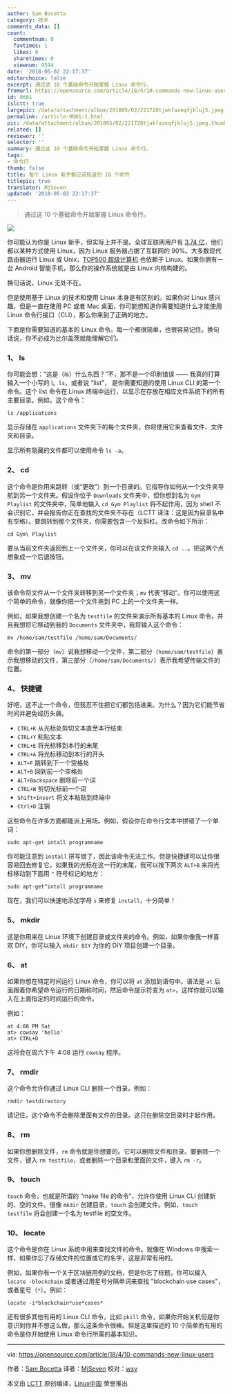 ```yaml
---
author: Sam Bocetta
category: 技术
comments_data: []
count:
  commentnum: 0
  favtimes: 1
  likes: 0
  sharetimes: 0
  viewnum: 9594
date: '2018-05-02 22:17:37'
editorchoice: false
excerpt: 通过这 10 个基础命令开始掌握 Linux 命令行。
fromurl: https://opensource.com/article/18/4/10-commands-new-linux-users
id: 9601
islctt: true
largepic: /data/attachment/album/201805/02/221728tjakfazeqfjkluj5.jpeg
permalink: /article-9601-1.html
pic: /data/attachment/album/201805/02/221728tjakfazeqfjkluj5.jpeg.thumb.jpg
related: []
reviewer: ''
selector: ''
summary: 通过这 10 个基础命令开始掌握 Linux 命令行。
tags:
- 命令行
thumb: false
title: 每个 Linux 新手都应该知道的 10 个命令
titlepic: true
translator: MjSeven
updated: '2018-05-02 22:17:37'
---
```



> 
> 通过这 10 个基础命令开始掌握 Linux 命令行。
> 
> 
> 


![](/data/attachment/album/201805/02/221728tjakfazeqfjkluj5.jpeg)


你可能认为你是 Linux 新手，但实际上并不是。全球互联网用户有 [3.74 亿](https://hostingcanada.org/state-of-the-internet/)，他们都以某种方式使用 Linux，因为 Linux 服务器占据了互联网的 90%。大多数现代路由器运行 Linux 或 Unix，[TOP500 超级计算机](https://www.top500.org/statistics/details/osfam/1) 也依赖于 Linux。如果你拥有一台 Android 智能手机，那么你的操作系统就是由 Linux 内核构建的。


换句话说，Linux 无处不在。


但是使用基于 Linux 的技术和使用 Linux 本身是有区别的。如果你对 Linux 感兴趣，但是一直在使用 PC 或者 Mac 桌面，你可能想知道你需要知道什么才能使用 Linux 命令行接口（CLI），那么你来到了正确的地方。


下面是你需要知道的基本的 Linux 命令。每一个都很简单，也很容易记住。换句话说，你不必成为比尔盖茨就能理解它们。


### 1、 ls


你可能会想：“这是（is）什么东西？”不，那不是一个印刷错误 —— 我真的打算输入一个小写的 l。`ls`，或者说 “list”， 是你需要知道的使用 Linux CLI 的第一个命令。这个 list 命令在 Linux 终端中运行，以显示在存放在相应文件系统下的所有主要目录。例如，这个命令：



```
ls /applications

```

显示存储在 `applications` 文件夹下的每个文件夹，你将使用它来查看文件、文件夹和目录。


显示所有隐藏的文件都可以使用命令 `ls -a`。


### 2、 cd


这个命令是你用来跳转（或“更改”）到一个目录的。它指导你如何从一个文件夹导航到另一个文件夹。假设你位于 `Downloads` 文件夹中，但你想到名为 `Gym Playlist` 的文件夹中，简单地输入 `cd Gym Playlist` 将不起作用，因为 shell 不会识别它，并会报告你正在查找的文件夹不存在（LCTT 译注：这是因为目录名中有空格）。要跳转到那个文件夹，你需要包含一个反斜杠。改命令如下所示：



```
cd Gym\ Playlist

```

要从当前文件夹返回到上一个文件夹，你可以在该文件夹输入 `cd ..`。把这两个点想象成一个后退按钮。


### 3、 mv


该命令将文件从一个文件夹转移到另一个文件夹；`mv` 代表“移动”。你可以使用这个简单的命令，就像你把一个文件拖到 PC 上的一个文件夹一样。


例如，如果我想创建一个名为 `testfile` 的文件来演示所有基本的 Linux 命令，并且我想将它移动到我的 `Documents` 文件夹中，我将输入这个命令：



```
mv /home/sam/testfile /home/sam/Documents/

```

命令的第一部分（`mv`）说我想移动一个文件，第二部分（`home/sam/testfile`）表示我想移动的文件，第三部分（`/home/sam/Documents/`）表示我希望传输文件的位置。


### 4、 快捷键


好吧，这不止一个命令，但我忍不住把它们都包括进来。为什么？因为它们能节省时间并避免经历头痛。


* `CTRL+K` 从光标处剪切文本直至本行结束
* `CTRL+Y` 粘贴文本
* `CTRL+E` 将光标移到本行的末尾
* `CTRL+A` 将光标移动到本行的开头
* `ALT+F` 跳转到下一个空格处
* `ALT+B` 回到前一个空格处
* `ALT+Backspace` 删除前一个词
* `CTRL+W` 剪切光标前一个词
* `Shift+Insert` 将文本粘贴到终端中
* `Ctrl+D` 注销


这些命令在许多方面都能派上用场。例如，假设你在命令行文本中拼错了一个单词：



```
sudo apt-get intall programname

```

你可能注意到 `install` 拼写错了，因此该命令无法工作。但是快捷键可以让你很容易回去修复它。如果我的光标在这一行的末尾，我可以按下两次 `ALT+B` 来将光标移动到下面用 `^` 符号标记的地方：



```
sudo apt-get^intall programname

```

现在，我们可以快速地添加字母 `s` 来修复 `install`，十分简单！


### 5、 mkdir


这是你用来在 Linux 环境下创建目录或文件夹的命令。例如，如果你像我一样喜欢 DIY，你可以输入 `mkdir DIY` 为你的 DIY 项目创建一个目录。


### 6、 at


如果你想在特定时间运行 Linux 命令，你可以将 `at` 添加到语句中。语法是 `at` 后面跟着你希望命令运行的日期和时间，然后命令提示符变为 `at>`，这样你就可以输入在上面指定的时间运行的命令。


例如：



```
at 4:08 PM Sat
at> cowsay 'hello'
at> CTRL+D

```

这将会在周六下午 4:08 运行 `cowsay` 程序。


### 7、 rmdir


这个命令允许你通过 Linux CLI 删除一个目录。例如：



```
rmdir testdirectory

```

请记住，这个命令不会删除里面有文件的目录。这只在删除空目录时才起作用。


### 8、 rm


如果你想删除文件，`rm` 命令就是你想要的。它可以删除文件和目录。要删除一个文件，键入 `rm testfile`，或者删除一个目录和里面的文件，键入 `rm -r`。


### 9、 touch


`touch` 命令，也就是所谓的 “make file 的命令”，允许你使用 Linux CLI 创建新的、空的文件。很像 `mkdir` 创建目录，`touch` 会创建文件。例如，`touch testfile` 将会创建一个名为 testfile 的空文件。


### 10、 locate


这个命令是你在 Linux 系统中用来查找文件的命令。就像在 Windows 中搜索一样，如果你忘了存储文件的位置或它的名字，这是非常有用的。


例如，如果你有一个关于区块链用例的文档，但是你忘了标题，你可以输入 `locate -blockchain` 或者通过用星号分隔单词来查找 "blockchain use cases"，或者星号（`*`）。例如：



```
locate -i*blockchain*use*cases*

```

还有很多其他有用的 Linux CLI 命令，比如 `pkill` 命令，如果你开始关机但是你意识到你并不想这么做，那么这条命令很棒。但是这里描述的 10 个简单而有用的命令是你开始使用 Linux 命令行所需的基本知识。




---


via: <https://opensource.com/article/18/4/10-commands-new-linux-users>


作者：[Sam Bocetta](https://opensource.com/users/sambocetta) 译者：[MjSeven](https://github.com/MjSeven) 校对：[wxy](https://github.com/wxy)


本文由 [LCTT](https://github.com/LCTT/TranslateProject) 原创编译，[Linux中国](https://linux.cn/) 荣誉推出